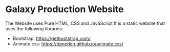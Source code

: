 # Galaxy Production Website
The Website uses Pure HTML, CSS and JavaScript
It is a static website that uses the following libraries:
- Bootstrap: https://getbootstrap.com/
- Animate.css: https://daneden.github.io/animate.css/
